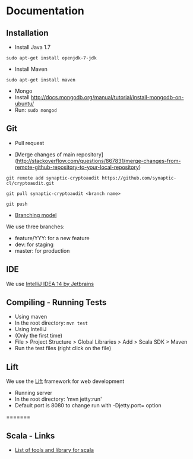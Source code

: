Documentation
=============

Installation
------------

* Install Java 1.7

`sudo apt-get install openjdk-7-jdk`

* Install Maven

`sudo apt-get install maven`


* Mongo
 * Install http://docs.mongodb.org/manual/tutorial/install-mongodb-on-ubuntu/
 * Run: `sudo mongod`


Git 
---
* Pull request
 
* [Merge changes of main repository] (http://stackoverflow.com/questions/867831/merge-changes-from-remote-github-repository-to-your-local-repository)

`git remote add synaptic-cryptoaudit https://github.com/synaptic-cl/cryptoaudit.git`  

`git pull synaptic-cryptoaudit <branch name>`

`git push`  



* [Branching model](http://nvie.com/posts/a-successful-git-branching-model/)

We use three branches:
 * feature/YYY: for a new feature
 * dev: for staging
 * master: for production


IDE
---

We use [IntelliJ IDEA 14 by Jetbrains](https://www.jetbrains.com/idea/download/)

Compiling - Running Tests
--------------------------

* Using maven
 * In the root directory: `mvn test`
* Using IntelliJ
 * (Only the first time)
  * File > Project Structure > Global Libraries > Add > Scala SDK > Maven
 * Run the test files (right click on the file)

Lift
-----

We use the [Lift](http://liftweb.net/) framework for web development
* Running server
 * In the root directory: 'mvn jetty:run'
 * Default port is 8080 to change run with -Djetty.port=<port> option

=======

Scala - Links
-------------

* [List of tools and library for scala](https://wiki.scala-lang.org/display/SW/Tools+and+Libraries)
